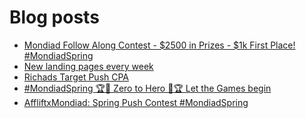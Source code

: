 # Blog posts
<!-- BLOG-POST-LIST:START -->
- [Mondiad Follow Along Contest - $2500 in Prizes - $1k First Place! #MondiadSpring](https://afflift.com/f/threads/mondiad-follow-along-contest-2500-in-prizes-1k-first-place-mondiadspring.10445/)
- [New landing pages every week](https://afflift.com/f/threads/new-landing-pages-every-week.10479/)
- [Richads Target Push CPA](https://afflift.com/f/threads/richads-target-push-cpa.10408/)
- [#MondiadSpring 🏆🤑 Zero to Hero 🤑🏆 Let the Games begin](https://afflift.com/f/threads/mondiadspring-%F0%9F%8F%86%F0%9F%A4%91-zero-to-hero-%F0%9F%A4%91%F0%9F%8F%86-let-the-games-begin.10478/)
- [AffliftxMondiad: Spring Push Contest #MondiadSpring](https://afflift.com/f/threads/affliftxmondiad-spring-push-contest-mondiadspring.10465/)
<!-- BLOG-POST-LIST:END -->
